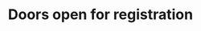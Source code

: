 ---
title: "Doors open for registration"
location: "Entrance"
time: "8am"
order: "0A"
edition: "2023"
---